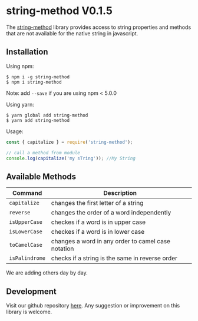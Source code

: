 # string-method V0.1.5

The [string-method](https://github.com/oreste-abizera/string-method) library provides access to string properties and methods that are not available for the native string in javascript.

## Installation

Using npm:

```shell
$ npm i -g string-method
$ npm i string-method
```

Note: add `--save` if you are using npm < 5.0.0

Using yarn:

```shell
$ yarn global add string-method
$ yarn add string-method
```

Usage:

```js
const { capitalize } = require('string-method');

// call a method from module
console.log(capitalize('my sTring')); //My String
```

## Available Methods

| Command | Description |
| --- | --- |
| `capitalize` | changes the first letter of a string |
| `reverse` | changes the order of a word independently |
| `isUpperCase` | checkes if a word is in upper case |
| `isLowerCase` | checkes if a word is in lower case |
| `toCamelCase` | changes a word in any order to camel case notation |
| `isPalindrome` | checks if a string is the same in reverse order |

We are adding others day by day.

## Development

Visit our github repository [here](https://github.com/oreste-abizera/string-method). Any suggestion or improvement on this library is welcome.
